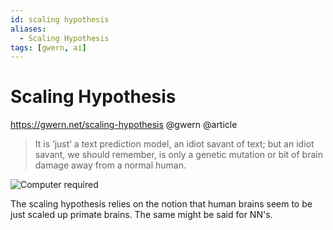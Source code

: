 ```yaml
---
id: scaling hypothesis
aliases:
  - Scaling Hypothesis
tags: [gwern, ai]
---
```


# Scaling Hypothesis
https://gwern.net/scaling-hypothesis
@gwern @article

> It is ‘just’ a text prediction model, an idiot savant of text; but an idiot
> savant, we should remember, is only a genetic mutation or bit of brain damage
> away from a normal human.

![Computer required](pasted_img_20240106173251.png)

The scaling hypothesis relies on the notion that human brains seem to be just
scaled up primate brains. The same might be said for NN's.
